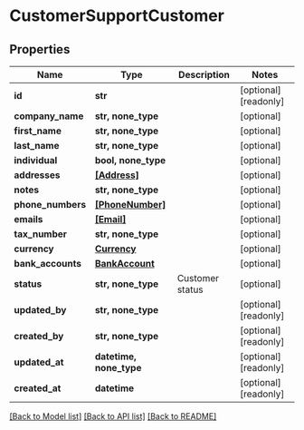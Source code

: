 # CustomerSupportCustomer


## Properties
Name | Type | Description | Notes
------------ | ------------- | ------------- | -------------
**id** | **str** |  | [optional] [readonly] 
**company_name** | **str, none_type** |  | [optional] 
**first_name** | **str, none_type** |  | [optional] 
**last_name** | **str, none_type** |  | [optional] 
**individual** | **bool, none_type** |  | [optional] 
**addresses** | [**[Address]**](Address.md) |  | [optional] 
**notes** | **str, none_type** |  | [optional] 
**phone_numbers** | [**[PhoneNumber]**](PhoneNumber.md) |  | [optional] 
**emails** | [**[Email]**](Email.md) |  | [optional] 
**tax_number** | **str, none_type** |  | [optional] 
**currency** | [**Currency**](Currency.md) |  | [optional] 
**bank_accounts** | [**BankAccount**](BankAccount.md) |  | [optional] 
**status** | **str, none_type** | Customer status | [optional] 
**updated_by** | **str, none_type** |  | [optional] [readonly] 
**created_by** | **str, none_type** |  | [optional] [readonly] 
**updated_at** | **datetime, none_type** |  | [optional] [readonly] 
**created_at** | **datetime** |  | [optional] [readonly] 

[[Back to Model list]](../../README.md#documentation-for-models) [[Back to API list]](../../README.md#documentation-for-api-endpoints) [[Back to README]](../../README.md)


